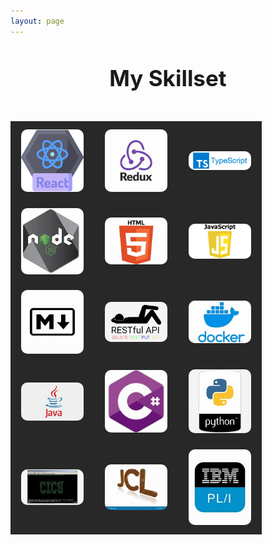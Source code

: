 ```yaml
---
layout: page
---
```


<style>

    .skill-container {
        display: flex;
        flex-wrap: wrap;
    }

    .skill {
    position: relative;
    margin: 10px;
    display: flex;
    justify-content: center; 
    align-items: center; 
}

    .skill img {
        /*To Do*/
        /*Resize images in GIMP to be 100px x 100 px*/

        width: 100px;
        border-radius: 10px;
    }

    .skill .tooltip {
        visibility: hidden;
        width: 120px;
        background-color: black;
        color: #fff;
        text-align: center;
        border-radius: 5px;
        padding: 5px;
        position: absolute;
        z-index: 1;
        bottom: 125%;
        left: 50%;
        margin-left: -60px;
        opacity: 0;
        transition: opacity 0.3s;
    }

    .skill:hover .tooltip {
        visibility: visible;
        opacity: 1;
    }
   
table thead tr, table tbody tr {
    background-color: #282828 !important; 
    color: white; 
}

h1 {
    text-align: center; 
    font-size: 2.5em; 
    margin-top: 20px; 
    padding: 25px;
}
</style>

<!-- Development Experience -->
<h1>My Skillset</h1>
<center>
<table>
    <tbody>
        <tr>
            <td>
                <div class="skill">
                    <img src="/assets/img/skills/react-100x100.png" alt="React">
                    <div class="tooltip">React</div>
                </div>
            </td>
            <td>
                <div class="skill">
                    <img src="/assets/img/skills/redux.jfif" alt="Redux">
                    <div class="tooltip">Redux</div>
                </div>
            </td>
            <td>
                <div class="skill">
                    <img src="/assets/img/skills/typescript.png" alt="TypeScript">
                    <div class="tooltip">TypeScript</div>
                </div>
            </td>
        </tr>
        <tr>
            <td>
                <div class="skill">
                    <img src="/assets/img/skills/nodejs.jfif" alt="NodeJs">
                    <div class="tooltip">NodeJS</div>
                </div>
            </td>
            <td>
                <div class="skill">
                    <img src="/assets/img/skills/html.jfif" alt="HTML">
                    <div class="tooltip">HTML</div>
                </div>
            </td>
            <td>
                <div class="skill">
                    <img src="/assets/img/skills/javascript.png" alt="JavaScript">
                    <div class="tooltip">JavaScript</div>
                </div>
            </td>
        </tr>
        <tr>
            <td>
                <div class="skill">
                    <img src="/assets/img/skills/markdown.jfif" alt="Markdown">
                    <div class="tooltip">Markdown</div>
                </div>
            </td>
            <td>
                <div class="skill">
                    <img src="/assets/img/skills/restful-api.jfif" alt="restful-api">
                    <div class="tooltip">Restful-API</div>
                </div>
            </td>
            <td>
                <div class="skill">
                    <img src="/assets/img/skills/docker.png" alt="docker">
                    <div class="tooltip">Docker</div>
                </div>
            </td>
        </tr>
        <tr>
            <td>
                <div class="skill">
                    <img src="/assets/img/skills/java.png" alt="java">
                    <div class="tooltip">Java</div>
                </div>
            </td>
            <td>
                <div class="skill">
                    <img src="/assets/img/skills/csharp.jfif" alt="csharp">
                    <div class="tooltip">C#</div>
                </div>
            </td>
            <td>
                <div class="skill">
                    <img src="/assets/img/skills/python.jfif" alt="python">
                    <div class="tooltip">Python</div>
                </div>
            </td>
        </tr>
        <tr>
            <td>
                <div class="skill">
                    <img src="/assets/img/skills/ibm-mainframe.jfif" alt="mainframe">
                    <div class="tooltip">Mainframe</div>
                </div>
            </td>
            <td>
                <div class="skill">
                    <img src="/assets/img/skills/jcl-mainframe.jfif" alt="jcl">
                    <div class="tooltip">JCL</div>
                </div>
            </td>
            <td>
                <div class="skill">
                    <img src="/assets/img/skills/pl1-ibm-mainframe.jfif" alt="PL1">
                    <div class="tooltip">PL1</div>
                </div>
            </td>
        </tr>
        <!-- Add more rows as needed -->
    </tbody>
</table>
</center>

